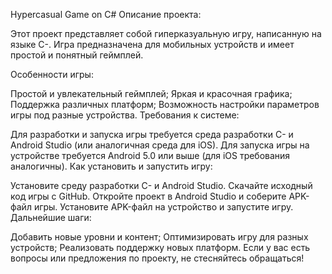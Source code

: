 Hypercasual Game on C#
Описание проекта:

Этот проект представляет собой гиперказуальную игру, написанную на языке C-. Игра предназначена для мобильных устройств и имеет простой и понятный геймплей.

Особенности игры:

Простой и увлекательный геймплей;
Яркая и красочная графика;
Поддержка различных платформ;
Возможность настройки параметров игры под разные устройства.
Требования к системе:

Для разработки и запуска игры требуется среда разработки C- и Android Studio (или аналогичная среда для iOS).
Для запуска игры на устройстве требуется Android 5.0 или выше (для iOS требования аналогичны).
Как установить и запустить игру:

Установите среду разработки C- и Android Studio.
Скачайте исходный код игры с GitHub.
Откройте проект в Android Studio и соберите APK-файл игры.
Установите APK-файл на устройство и запустите игру.
Дальнейшие шаги:

Добавить новые уровни и контент;
Оптимизировать игру для разных устройств;
Реализовать поддержку новых платформ.
Если у вас есть вопросы или предложения по проекту, не стесняйтесь обращаться!
